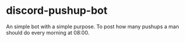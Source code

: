 # discord-pushup-bot
An simple bot with a simple purpose. To post how many pushups a man should do every morning at 08:00. 
